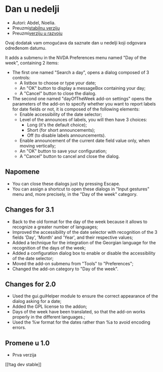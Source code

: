 # Dan u nedelji #

*	 Autori: Abdel, Noelia.
*	 Preuzmi[stabilnu verziju][1]
*	 Preuzmi[verziju u razvoju][2]

Ovaj dodatak vam omogućava da saznate dan u nedelji koji odgovara određenom
datumu.

It adds a submenu in the NVDA Preferences menu named "Day of the week",
containing 2 items:


*	The first one named "Search a day", opens a dialog composed of 3 controls:
	*	A listbox to choose or type your date;
	*	An "OK" button to display a messageBox containing your day;
	*	A "Cancel" button to close the dialog.
*	The second one named "dayOfTheWeek add-on settings" opens the parameters of the add-on to specify whether you want to report labels for date fields or not, it is composed of the following elements:
	*	Enable accessibility of the date selector;
	*	Level of the announces of labels, you will then have 3 choices:
		*	Long (it's the default choice);
		*	Short (for short announcements);
		*	Off (to disable labels announcements).
	*	Enable announcement of the current date field value only, when moving vertically;
	*	An "OK" button to save your configuration;
	*	A "Cancel" button to cancel and close the dialog.


## Napomene ##

*	 You can close these dialogs just by pressing Escape.
*	 You can assign a shortcut to open these dialogs in "Input gestures" menu
   and, more precisely, in the "Day of the week" category.

## Changes for 3.1 ##

*	 Back to the old format for the day of the week because it allows to
   recognize a greater number of languages;
*	 Improved the accessibility of the date selector with recognition of the 3
   fields 'Day', 'Month' and 'Year', and their respective values;
*	 Added a technique for the integration of the Georgian language for the
   recognition of the days of the week;
*	 Added a configuration dialog box to enable or disable the accessibility
   of the date selector;
*	 Moved the add-on submenu from "Tools" to "Preferences";
*	 Changed the add-on category to "Day of the week".

## Changes for 2.0 ##

*	 Used the gui.guiHelper module to ensure the correct appearance of the
   dialog asking for a date;
*	 Added the GPL license to the addon;
*	 Days of the week have been translated, so that the add-on works properly
   in the different languages.;
*	 Used the %w format for the dates rather than %a to avoid encoding errors.

## Promene u 1.0 ##

*	 Prva verzija

[[!tag dev stable]]

[1]: https://addons.nvda-project.org/files/get.php?file=dw

[2]: https://addons.nvda-project.org/files/get.php?file=dw-dev

